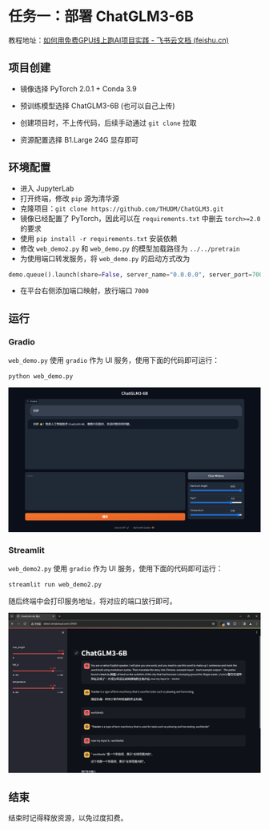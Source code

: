 # 任务一：部署 ChatGLM3-6B

教程地址：[‍⁢⁣⁤⁣⁤‍‬‍⁣﻿‌⁤⁡‌‌⁤⁣‬⁡﻿⁡‍⁡‍⁢‌‌‌﻿‬⁣⁡‌‬‌⁡⁤⁣﻿如何用免费GPU线上跑AI项目实践 - 飞书云文档 (feishu.cn)](https://nuly9zxzf1.feishu.cn/docx/HOmzdmST9oc43gxjTF0c7PAAnnb)

## 项目创建

- 镜像选择 PyTorch 2.0.1 + Conda 3.9

- 预训练模型选择 ChatGLM3-6B (也可以自己上传)
- 创建项目时，不上传代码，后续手动通过 `git clone` 拉取
- 资源配置选择 B1.Large  24G 显存即可

## 环境配置

- 进入 JupyterLab
- 打开终端，修改 `pip` 源为清华源
- 克隆项目：`git clone https://github.com/THUDM/ChatGLM3.git`
- 镜像已经配置了 PyTorch，因此可以在 `requirements.txt` 中删去 `torch>=2.0` 的要求
- 使用 `pip install -r requirements.txt` 安装依赖
- 修改 `web_demo2.py` 和 `web_demo.py` 的模型加载路径为 `../../pretrain`
- 为使用端口转发服务，将 `web_demo.py` 的启动方式改为

```python
demo.queue().launch(share=False, server_name="0.0.0.0", server_port=7000)
```

- 在平台右侧添加端口映射，放行端口 `7000` 

## 运行

### Gradio

`web_demo.py` 使用 `gradio` 作为 UI 服务，使用下面的代码即可运行：

```bash
python web_demo.py
```

![image-20231104191026021](./assets/image-20231104191026021.png)

### Streamlit

`web_demo2.py` 使用 `gradio` 作为 UI 服务，使用下面的代码即可运行：

```bash
streamlit run web_demo2.py
```

随后终端中会打印服务地址，将对应的端口放行即可。

![image-20231104191157407](./assets/image-20231104191157407.png)

## 结束

结束时记得释放资源，以免过度扣费。